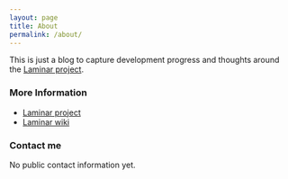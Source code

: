```yaml
---
layout: page
title: About
permalink: /about/
---
```


This is just a blog to capture development progress and thoughts around the [Laminar project](https://github.com/jmdisher/Laminar).

### More Information

* [Laminar project](https://github.com/jmdisher/Laminar)
* [Laminar wiki](https://github.com/jmdisher/Laminar/wiki)

### Contact me

No public contact information yet.
